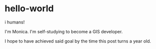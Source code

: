 # hello-world

i humans!

I'm Monica. I'm self-studying to become a GIS developer. 

I hope to have achieved said goal by the time this post turns a year old.



